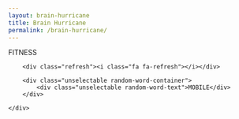 ```yaml
---
layout: brain-hurricane
title: Brain Hurricane
permalink: /brain-hurricane/
---
```


<div class="container">
	<div class="centered-container">
		<div class="unselectable industry-container">
			<div class="unselectable industry-text">FITNESS</div>
		</div>
	
		<div class="refresh"><i class="fa fa-refresh"></i></div>
	
		<div class="unselectable random-word-container">
			<div class="unselectable random-word-text">MOBILE</div>
		</div>

	</div>

</div>
	
<script src="http://davemuench.com/js/fastclick.js"></script>
<script src="http://davemuench.com/js/brain-hurricane.js"></script>

<script>
  new brainHurricane();
</script>

</body>
